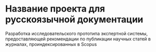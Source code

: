 # Название проекта для русскоязычной документации
Разработка исследовательского прототипа экспертной системы, предоставляющей рекомендации по публикации научных статей в журналах, проиндексированных в Scopus
